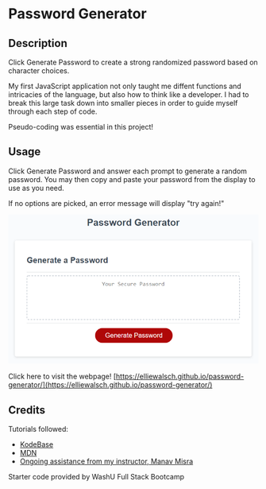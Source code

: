 # Password Generator

## Description

Click Generate Password to create a strong randomized password based on character choices. 

My first JavaScript application not only taught me diffent functions and intricacies of the language, but also how to think like a developer. I had to break this large task down into smaller pieces in order to guide myself through each step of code.

Pseudo-coding was essential in this project!

## Usage

Click Generate Password and answer each prompt to generate a random password. You may then copy and paste your password from the display to use as you need. 

If no options are picked, an error message will display "try again!"

![Password generator webpage](./assets/03-javascript-homework-demo.png)

Click here to visit the webpage! [https://elliewalsch.github.io/password-generator/](https://elliewalsch.github.io/password-generator/)

## Credits

Tutorials followed:

* [KodeBase](https://www.youtube.com/watch?v=rVcphsUupws&ab_channel=KodeBase)
* [MDN](https://developer.mozilla.org/en-US/docs/Web/JavaScript/Reference/Global_Objects/Math/random#getting_a_random_integer_between_two_values_inclusive)
* [Ongoing assistance from my instructor, Manav Misra](https://github.com/manavm1990)


Starter code provided by WashU Full Stack Bootcamp

